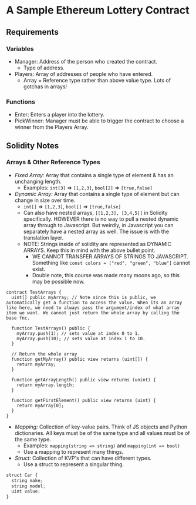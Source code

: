 # A Sample Ethereum Lottery Contract

## Requirements

### Variables

* Manager: Address of the person who created the contract.
  * Type of address.
* Players: Array of addresses of people who have entered.
  * Array = Reference type rather than above value type. Lots of gotchas in arrays!

### Functions

* Enter: Enters a player into the lottery.
* PickWinner: Manager must be able to trigger the contract to choose a winner from the Players Array.

## Solidity Notes

### Arrays & Other Reference Types

* *Fixed Array:* Array that contains a single type of element & has an unchanging length.
  * Examples: `int[3]` => `[1,2,3]`, `bool[2]` => `[true,false]`
* *Dynamic Array:* Array that contains a single type of element but can change in size over time.
  * `int[]` => `[1,2,3]`, `bool[]` => `[true,false]`
  * Can also have nested arrays, `[[1,2,3], [3,4,5]]` in Solidity specifically. HOWEVER there is no way to pull a nested dynamic array through to Javascript. But weirdly, in Javascript you can separately have a nested array as well. The issue is with the translation layer.
  * NOTE: Strings inside of solidity are represented as DYNAMIC ARRAYS. Keep this in mind with the above bullet point.
    * WE CANNOT TRANSFER ARRAYS OF STRINGS TO JAVASCRIPT. Something like `const colors = ["red", "green", "blue"]` cannot exist.
    * Double note, this course was made many moons ago, so this may be possible now.

```Solidity
contract TestArrays {
  uint[] public myArray; // Note since this is public, we automatically get a function to access the value. When its an array like here, we need to always pass the argument/index of what array item we want. We cannot just return the whole array by calling the base fnc.

  function TestArrays() public {
    myArray.push(1); // sets value at index 0 to 1.
    myArray.push(10); // sets value at index 1 to 10.
  }

  // Return the whole array
  function getMyArray() public view returns (uint[]) {
    return myArray;
  }

  function getArrayLength() public view returns (unint) {
    return myArray.length;
  }

  function getFirstElement() public view returns (uint) {
    return myArray[0];
  }
}
```

* *Mapping:* Collection of key-value pairs. Think of JS objects and Python dictionaries. All keys must be of the same type and all values must be of the same type.
  * Examples: `mapping(string => string)` and `mapping(int => bool)`
  * Use a mapping to represent many things.
* *Struct:* Collection of KVP's that can have different types.
  * Use a struct to represent a singular thing.

```Javascript
struct Car {
  string make;
  string model;
  uint value;
}
```
